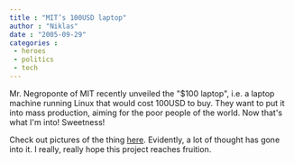 ```yaml
---
title : "MIT’s 100USD laptop"
author : "Niklas"
date : "2005-09-29"
categories : 
 - heroes
 - politics
 - tech
---
```


Mr. Negroponte of MIT recently unveiled the "$100 laptop", i.e. a laptop machine running Linux that would cost 100USD to buy. They want to put it into mass production, aiming for the poor people of the world. Now that's what I'm into! Sweetness!

Check out pictures of the thing [here](http://beta.news.com.com/2300-1044_3-5884639-1.html). Evidently, a lot of thought has gone into it. I really, really hope this project reaches fruition.
